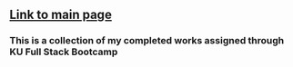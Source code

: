 ## [Link to main page](https://angelpsch.github.io/homework/)

### This is a collection of my completed works assigned through KU Full Stack Bootcamp
